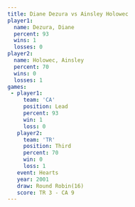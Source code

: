 ```yaml
---
title: Diane Dezura vs Ainsley Holowec
player1:                
  name: Dezura, Diane   
  percent: 93           
  wins: 1               
  losses: 0             
player2:                
  name: Holowec, Ainsley
  percent: 70           
  wins: 0               
  losses: 1             
games:
 - player1:        
     team: 'CA'    
     position: Lead
     percent: 93   
     win: 1        
     loss: 0       
   player2:         
     team: 'TR'     
     position: Third
     percent: 70    
     win: 0         
     loss: 1        
   event: Hearts        
   year: 2001           
   draw: Round Robin(16)
   score: TR 3 - CA 9   
---
```

